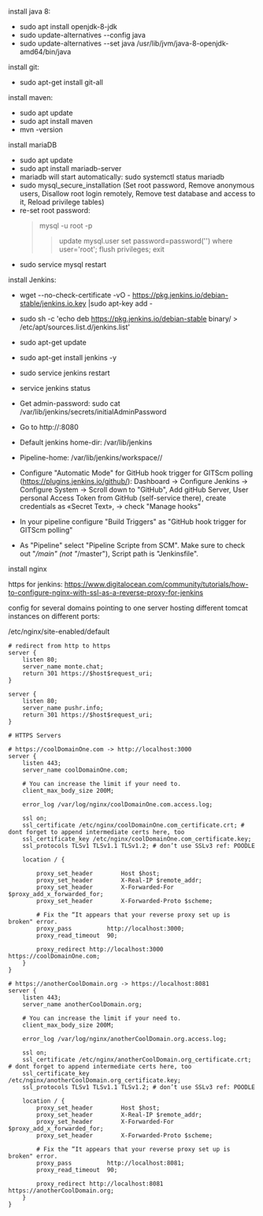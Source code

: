 


install java 8:

* sudo apt install openjdk-8-jdk
* sudo update-alternatives --config java
* sudo update-alternatives --set java /usr/lib/jvm/java-8-openjdk-amd64/bin/java


install git:

* sudo apt-get install git-all

install maven:

* sudo apt update
* sudo apt install maven
* mvn -version

install mariaDB

* sudo apt update
* sudo apt install mariadb-server
* mariadb will start automatically: 
  sudo systemctl status mariadb
* sudo mysql_secure_installation
  (Set root password, Remove anonymous users, Disallow root login remotely, Remove test database and access to it, Reload privilege tables)
* re-set root password:
  >mysql -u root -p
  >> update mysql.user set password=password('<rootPW>') where user='root';
  >> flush privileges;
  >> exit  
* sudo service mysql restart

install Jenkins:

* wget --no-check-certificate -vO - https://pkg.jenkins.io/debian-stable/jenkins.io.key |sudo apt-key add -
* sudo sh -c 'echo deb https://pkg.jenkins.io/debian-stable binary/ > /etc/apt/sources.list.d/jenkins.list'
* sudo apt-get update
* sudo apt-get install jenkins -y
* sudo service jenkins restart
* service jenkins status
* Get admin-password:
  sudo cat /var/lib/jenkins/secrets/initialAdminPassword
* Go to http://<ip>:8080

* Default jenkins home-dir: /var/lib/jenkins
* Pipeline-home: /var/lib/jenkins/workspace/<pipeline-name>/

* Configure "Automatic Mode" for GitHub hook trigger for GITScm polling (https://plugins.jenkins.io/github/):
Dashboard -> Configure Jenkins -> Configure System -> Scroll down to "GitHub", Add gitHub Server, User personal Access Token from GitHub (self-service there), create credentials as «Secret Text», -> check "Manage hooks"
* In your pipeline configure "Build Triggers" as "GitHub hook trigger for GITScm polling"
* As "Pipeline" select "Pipeline Scripte from SCM". Make sure to check out "*/main" (not "*/master"), Script path is "Jenkinsfile".


install nginx




https for jenkins:
https://www.digitalocean.com/community/tutorials/how-to-configure-nginx-with-ssl-as-a-reverse-proxy-for-jenkins



config for several domains pointing to one server hosting different tomcat instances on different ports:

/etc/nginx/site-enabled/default

```
# redirect from http to https
server {
    listen 80;
    server_name monte.chat;
    return 301 https://$host$request_uri;
}

server {
    listen 80;
    server_name pushr.info;
    return 301 https://$host$request_uri;
}

# HTTPS Servers

# https://coolDomainOne.com -> http://localhost:3000
server {
    listen 443;
    server_name coolDomainOne.com;

    # You can increase the limit if your need to.
    client_max_body_size 200M;

    error_log /var/log/nginx/coolDomainOne.com.access.log;

    ssl on;
    ssl_certificate /etc/nginx/coolDomainOne.com_certificate.crt; # dont forget to append intermediate certs here, too
    ssl_certificate_key /etc/nginx/coolDomainOne.com_certificate.key;
    ssl_protocols TLSv1 TLSv1.1 TLSv1.2; # don’t use SSLv3 ref: POODLE

    location / {
       
        proxy_set_header        Host $host;
        proxy_set_header        X-Real-IP $remote_addr;
        proxy_set_header        X-Forwarded-For $proxy_add_x_forwarded_for;
        proxy_set_header        X-Forwarded-Proto $scheme;

        # Fix the “It appears that your reverse proxy set up is broken" error.
        proxy_pass          http://localhost:3000;
        proxy_read_timeout  90;
        
        proxy_redirect http://localhost:3000 https://coolDomainOne.com;
    }
}

# https://anotherCoolDomain.org -> https://localhost:8081
server {
    listen 443;
    server_name anotherCoolDomain.org;

    # You can increase the limit if your need to.
    client_max_body_size 200M;

    error_log /var/log/nginx/anotherCoolDomain.org.access.log;

    ssl on;
    ssl_certificate /etc/nginx/anotherCoolDomain.org_certificate.crt; # dont forget to append intermediate certs here, too
    ssl_certificate_key /etc/nginx/anotherCoolDomain.org_certificate.key;
    ssl_protocols TLSv1 TLSv1.1 TLSv1.2; # don’t use SSLv3 ref: POODLE

    location / {        
        proxy_set_header        Host $host;
        proxy_set_header        X-Real-IP $remote_addr;
        proxy_set_header        X-Forwarded-For $proxy_add_x_forwarded_for;
        proxy_set_header        X-Forwarded-Proto $scheme;

        # Fix the “It appears that your reverse proxy set up is broken" error.
        proxy_pass          http://localhost:8081;
        proxy_read_timeout  90;
        
        proxy_redirect http://localhost:8081 https://anotherCoolDomain.org;
    }
}

```
